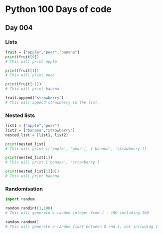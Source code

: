 # Python 100 Days of code

## Day 004

### Lists

```python
fruit = ["apple","pear","banana"]
print(fruit[0])
# This will print apple

print(fruit[1])
# This will print pear

print(fruit[-1])
# This will print banana

fruit.append("strawberry")
# This will append strawberry to the list.
```
### Nested lists

```python
list1 = ["apple","pear"]
list2 = ["banana","strawberry"]
nested_list = [list1, list2]

print(nested_list)
# This will print [['apple', 'pear'], ['banana', 'strawberry']]

print(nested_list[1])
# This will print ['banana', 'strawberry']

print(nested_list[1][0])
# This will print banana
```

### Randomisation

```python
import random

random.randint(1,100)
# This will generate a random integer from 1 - 100 including 100

random.random()
# This will generate a random float between 0 and 1, not including 1
```